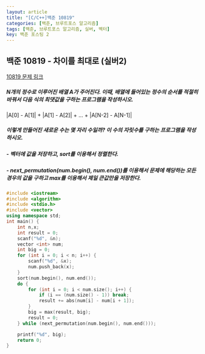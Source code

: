 ```yaml
---
layout: article
title: "[C/C++]백준 10819"
categories: [백준, 브루트포스 알고리즘]
tags: [백준, 브루트포스 알고리즘, 실버, 벡터]
key: 백준 포스팅 2
---
```

## 백준 10819 - 차이를 최대로 (실버2)

[10819 문제 링크](https://www.acmicpc.net/problem/10819)

##### N개의 정수로 이루어진 배열 A가 주어진다. 이때, 배열에 들어있는 정수의 순서를 적절히 바꿔서 다음 식의 최댓값을 구하는 프로그램을 작성하시오.

|A[0] - A[1]| + |A[1] - A[2]| + ... + |A[N-2] - A[N-1]|

##### 이렇게 만들어진 새로운 수는 몇 자리 수일까? 이 수의 자릿수를 구하는 프로그램을 작성하시오.


##### - 벡터에 값을 저장하고, sort를 이용해서 정렬한다.

##### - next_permutation(num.begin(), num.end())를 이용해서 문제에 해당하는 모든 경우의 값을 구하고 max를 이용해서 제일 큰값만을 저장한다.



```cpp
#include <iostream>
#include <algorithm>
#include <stdio.h>
#include <vector>
using namespace std;
int main() {
	int n,x;
	int result = 0;
	scanf("%d", &n);
	vector <int> num;
	int big = 0;
	for (int i = 0; i < n; i++) {
		scanf("%d", &x);
		num.push_back(x);
	}
	sort(num.begin(), num.end());
	do {
		for (int i = 0; i < num.size(); i++) {
			if (i == (num.size() - 1)) break;
			result += abs(num[i] - num[i + 1]);
		}
		big = max(result, big);
		result = 0;
	} while (next_permutation(num.begin(), num.end()));

	printf("%d", big);
	return 0;
}
```
